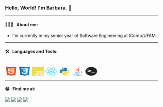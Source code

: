 ### Hello, World! I'm Barbara. 👋 


---

#### 👨🏻‍💻 &nbsp; About me:

* I'm currently in my senior year of Software Engineering at IComp/UFAM.

---

#### 🛠 &nbsp; Languages and Tools:

<div style="display: inline_block"><br>
  <img align="center" alt="barbnery-HTML" height="30" width="40" src="https://raw.githubusercontent.com/devicons/devicon/master/icons/html5/html5-original.svg">
  <img align="center" alt="barbnery-CSS" height="30" width="40" src="https://raw.githubusercontent.com/devicons/devicon/master/icons/css3/css3-original.svg">
  <img align="center" alt="barbnery-JS" height="30" width="40" src="https://raw.githubusercontent.com/devicons/devicon/master/icons/javascript/javascript-plain.svg">
  <img align="center" alt="barbnery-React" height="30" width="40" src="https://raw.githubusercontent.com/devicons/devicon/master/icons/react/react-original.svg">
  <img align="center" alt="barbnery-Python" height="30" width="40" src="https://raw.githubusercontent.com/devicons/devicon/master/icons/python/python-original.svg">
  <img align="center" alt="barbnery-Java" height="30" width="40" src="https://raw.githubusercontent.com/devicons/devicon/master/icons/java/java-original.svg">
  <img align="center" alt="barbnery-Terminal" height="30" width="40" src="https://raw.githubusercontent.com/github/explore/80688e429a7d4ef2fca1e82350fe8e3517d3494d/topics/terminal/terminal.png">
</div>

---

#### 😁 &nbsp; Find me at:

<div> 
  <a href="https://instagram.com/barbnery" target="_blank"><img src="https://img.shields.io/badge/-Instagram-%23E4405F?style=for-the-badge&logo=instagram&logoColor=white" target="_blank"></a>
  <a href="" target="_blank"><img src="https://img.shields.io/badge/Discord-7289DA?style=for-the-badge&logo=discord&logoColor=white" target="_blank"></a> 
  <a href = "mailto:barbcnery@gmail.com"><img src="https://img.shields.io/badge/-Gmail-%23333?style=for-the-badge&logo=gmail&logoColor=white" target="_blank"></a>
  <a href="https://www.linkedin.com/in/barbnery" target="_blank"><img src="https://img.shields.io/badge/-LinkedIn-%230077B5?style=for-the-badge&logo=linkedin&logoColor=white" target="_blank"></a> 
</div>
